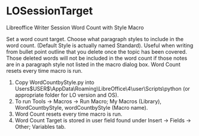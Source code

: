 # LOSessionTarget
Libreoffice Writer Session Word Count with Style Macro

Set a word count target.
Choose what paragraph styles to include in the word count.  (Default Style is actually named Standard).
Useful when writing from bullet point outline that you delete once the topic has been covered.  Those deleted words will not be included in the word count if those notes are in a paragraph style not listed in the macro dialog box.  Word Count resets every time macro is run.

1.  Copy WordCountbyStyle.py into Users\$USER$\AppData\Roaming\LibreOffice\4\user\Scripts\python (or appropriate folder for LO version and OS).
2.  To run Tools -> Macros -> Run Macro; My Macros (Library), WordCountbyStyle, wordCountbyStyle (Macro name).
3.  Word Count resets every time macro is run.
4.  Word Count Target is stored in user field found under Insert -> Fields -> Other; Variables tab.
